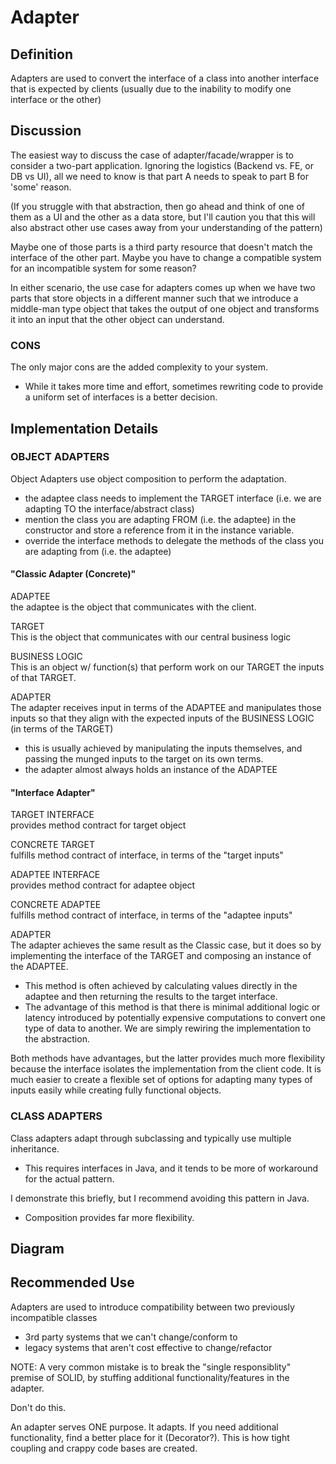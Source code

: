# Adapter 

## Definition
Adapters are used to convert the interface of a class into another interface that
is expected by clients (usually due to the inability to modify one interface or
the other)

## Discussion
The easiest way to discuss the case of adapter/facade/wrapper is to consider a two-part
application. Ignoring the logistics (Backend vs. FE, or DB vs UI), all we need to know is
that part A needs to speak to part B for 'some' reason.

(If you struggle with that abstraction, then go ahead and think of one of them as
a UI and the other as a data store, but I'll caution you that this will also 
abstract other use cases away from your understanding of the pattern)

Maybe one of those parts is a third party resource that doesn't match the interface
of the other part. Maybe you have to change a compatible system for an incompatible
system for some reason? 

In either scenario, the use case for adapters comes up when we have two 
parts that store objects in a different manner such that we introduce a middle-man
type object that takes the output of one object and transforms it into an input
that the other object can understand.

### CONS
The only major cons are the added complexity to your system. 
- While it takes more time and effort, sometimes rewriting code to provide a 
uniform set of interfaces is a better decision. 

## Implementation Details

### OBJECT ADAPTERS
Object Adapters use object composition to perform the adaptation. 
- the adaptee class needs to implement the TARGET interface (i.e. we
are adapting TO the interface/abstract class)
- mention the class you are adapting FROM (i.e. the adaptee) in the constructor 
and store a reference from it in the instance variable. 
- override the interface methods to delegate the methods of the class you are
adapting from (i.e. the adaptee)

#### "Classic Adapter (Concrete)" 
ADAPTEE<br>
the adaptee is the object that communicates with the client.

TARGET <br>
This is the object that communicates with our central business logic

BUSINESS LOGIC <br>
This is an object w/ function(s) that perform work on our TARGET the inputs of that 
TARGET. 

ADAPTER <br>
The adapter receives input in terms of the ADAPTEE and manipulates those inputs so that
they align with the expected inputs of the BUSINESS LOGIC (in terms of the TARGET)
- this is usually achieved by manipulating the inputs themselves, and passing 
the munged inputs to the target on its own terms. 
- the adapter almost always holds an instance of the ADAPTEE


#### "Interface Adapter"
TARGET INTERFACE<br>
provides method contract for target object

CONCRETE TARGET <br>
fulfills method contract of interface, in terms of the "target inputs"

ADAPTEE INTERFACE<br>
provides method contract for adaptee object

CONCRETE ADAPTEE <br>
fulfills method contract of interface, in terms of the "adaptee inputs"

ADAPTER<br>
The adapter achieves the same result as the Classic case, but it does so by implementing
the interface of the TARGET and composing an instance of the ADAPTEE. 
- This method is often achieved by calculating values directly in the adaptee and
then returning the results to the target interface. 
- The advantage of this method is that there is minimal additional logic or latency
introduced by potentially expensive computations to convert one type of data to 
another. We are simply rewiring the implementation to the abstraction. 


Both methods have advantages, but the latter provides much more flexibility because
the interface isolates the implementation from the client code. It is much easier to
create a flexible set of options for adapting many types of inputs easily while
creating fully functional objects.  

### CLASS ADAPTERS
Class adapters adapt through subclassing and typically use multiple inheritance. 
- This requires interfaces in Java, and it tends to be more of workaround for 
the actual pattern. 

I demonstrate this briefly, but I recommend avoiding this pattern in Java.
- Composition provides far more flexibility. 



## Diagram

## Recommended Use
Adapters are used to introduce compatibility between two previously incompatible 
classes
- 3rd party systems that we can't change/conform to
- legacy systems that aren't cost effective to change/refactor

NOTE: A very common mistake is to break the "single responsiblity" premise of SOLID, 
by stuffing additional functionality/features in the adapter. 

Don't do this.

An adapter serves ONE purpose. It adapts. If you need additional functionality, 
find a better place for it (Decorator?). This is how tight coupling and crappy
code bases are created. 